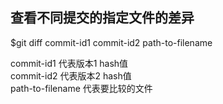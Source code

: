 ## 查看不同提交的指定文件的差异

$git diff commit-id1 commit-id2 path-to-filename  

commit-id1 代表版本1 hash值  
commit-id2 代表版本2 hash值  
path-to-filename 代表要比较的文件